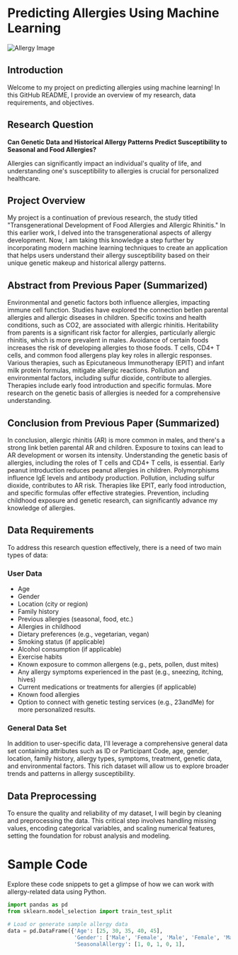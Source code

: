 # Predicting Allergies Using Machine Learning

![Allergy Image](https://images.squarespace-cdn.com/content/v1/5e1f4478da9c6e2b148e8715/1613584583949-3JX5RW08AIJC5QUPVMUL/dr-lubitz-artificial-intelligence-healthcare-medicine-future-machine-learning-asthma-doctor-new-york-NYC-allergy)

## Introduction

Welcome to my project on predicting allergies using machine learning! In this GitHub README, I provide an overview of my research, data requirements, and objectives.

## Research Question

**Can Genetic Data and Historical Allergy Patterns Predict Susceptibility to Seasonal and Food Allergies?**

Allergies can significantly impact an individual's quality of life, and understanding one's susceptibility to allergies is crucial for personalized healthcare.

## Project Overview

My project is a continuation of previous research,  the study titled "Transgenerational Development of Food Allergies and Allergic Rhinitis." In this earlier work, I delved into the transgenerational aspects of allergy development. Now, I am taking this knowledge a step further by incorporating modern machine learning techniques to create an application that helps users understand their allergy susceptibility based on their unique genetic makeup and historical allergy patterns.

## Abstract from Previous Paper (Summarized)

Environmental and genetic factors both influence allergies, impacting immune cell function. Studies have explored the connection betIen parental allergies and allergic diseases in children. Specific toxins and health conditions, such as CO2, are associated with allergic rhinitis. Heritability from parents is a significant risk factor for allergies, particularly allergic rhinitis, which is more prevalent in males. Avoidance of certain foods increases the risk of developing allergies to those foods. T cells, CD4+ T cells, and common food allergens play key roles in allergic responses. Various therapies, such as Epicutaneous Immunotherapy (EPIT) and infant milk protein formulas, mitigate allergic reactions. Pollution and environmental factors, including sulfur dioxide, contribute to allergies. Therapies include early food introduction and specific formulas. More research on the genetic basis of allergies is needed for a comprehensive understanding.

## Conclusion from Previous Paper (Summarized)

In conclusion, allergic rhinitis (AR) is more common in males, and there's a strong link betIen parental AR and children. Exposure to toxins can lead to AR development or worsen its intensity. Understanding the genetic basis of allergies, including the roles of T cells and CD4+ T cells, is essential. Early peanut introduction reduces peanut allergies in children. Polymorphisms influence IgE levels and antibody production. Pollution, including sulfur dioxide, contributes to AR risk. Therapies like EPIT, early food introduction, and specific formulas offer effective strategies. Prevention, including childhood exposure and genetic research, can significantly advance my knowledge of allergies.

## Data Requirements

To address this research question effectively, there is a need of two main types of data:

### User Data

- Age
- Gender
- Location (city or region)
- Family history
- Previous allergies (seasonal, food, etc.)
- Allergies in childhood
- Dietary preferences (e.g., vegetarian, vegan)
- Smoking status (if applicable)
- Alcohol consumption (if applicable)
- Exercise habits
- Known exposure to common allergens (e.g., pets, pollen, dust mites)
- Any allergy symptoms experienced in the past (e.g., sneezing, itching, hives)
- Current medications or treatments for allergies (if applicable)
- Known food allergies
- Option to connect with genetic testing services (e.g., 23andMe) for more personalized results.

### General Data Set

In addition to user-specific data, I'll leverage a comprehensive general data set containing attributes such as ID or Participant Code, age, gender, location, family history, allergy types, symptoms, treatment, genetic data, and environmental factors. This rich dataset will allow us to explore broader trends and patterns in allergy susceptibility.

## Data Preprocessing

To ensure the quality and reliability of my dataset, I will begin by cleaning and preprocessing the data. This critical step involves handling missing values, encoding categorical variables, and scaling numerical features, setting the foundation for robust analysis and modeling.


# Sample Code

Explore these code snippets to get a glimpse of how we can work with allergy-related data using Python.

```python
import pandas as pd
from sklearn.model_selection import train_test_split

# Load or generate sample allergy data
data = pd.DataFrame({'Age': [25, 30, 35, 40, 45],
                     'Gender': ['Male', 'Female', 'Male', 'Female', 'Male'],
                     'SeasonalAllergy': [1, 0, 1, 0, 1],
